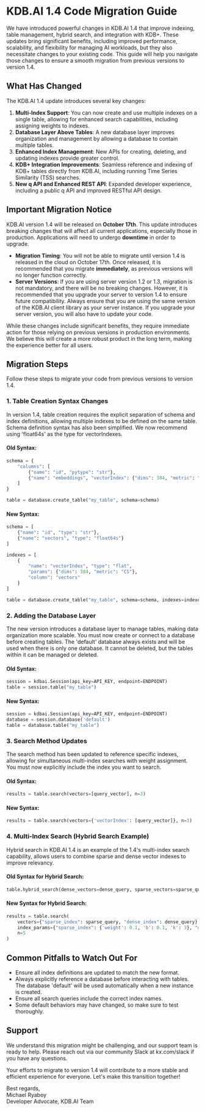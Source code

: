 # KDB.AI 1.4 Code Migration Guide

We have introduced powerful changes in KDB.AI 1.4 that improve indexing, table management, hybrid search, and integration with KDB+. These updates bring significant benefits, including improved performance, scalability, and flexibility for managing AI workloads, but they also necessitate changes to your existing code. This guide will help you navigate those changes to ensure a smooth migration from previous versions to version 1.4.

## What Has Changed

The KDB.AI 1.4 update introduces several key changes:

1. **Multi-Index Support**: You can now create and use multiple indexes on a single table, allowing for enhanced search capabilities, including assigning weights to indexes.
2. **Database Layer Above Tables**: A new database layer improves organization and management by allowing a database to contain multiple tables.
3. **Enhanced Index Management**: New APIs for creating, deleting, and updating indexes provide greater control.
4. **KDB+ Integration Improvements**: Seamless reference and indexing of KDB+ tables directly from KDB.AI, including running Time Series Similarity (TSS) searches.
5. **New q API and Enhanced REST API**: Expanded developer experience, including a public q API and improved RESTful API design.

## Important Migration Notice

KDB.AI version 1.4 will be released on **October 17th**. This update introduces breaking changes that will affect all current applications, especially those in production. Applications will need to undergo **downtime** in order to upgrade.

- **Migration Timing**: You will not be able to migrate until version 1.4 is released in the cloud on October 17th. Once released, it is recommended that you migrate **immediately**, as previous versions will no longer function correctly.
- **Server Versions**: If you are using server version 1.2 or 1.3, migration is not mandatory, and there will be no breaking changes. However, it is recommended that you upgrade your server to version 1.4 to ensure future compatibility. Always ensure that you are using the same version of the KDB.AI client library as your server instance. If you upgrade your server version, you will also have to update your code.

While these changes include significant benefits, they require immediate action for those relying on previous versions in production environments. We believe this will create a more robust product in the long term, making the experience better for all users.

## Migration Steps

Follow these steps to migrate your code from previous versions to version 1.4.

### 1. Table Creation Syntax Changes

In version 1.4, table creation requires the explicit separation of schema and index definitions, allowing multiple indexes to be defined on the same table. Schema definition syntax has also been simplified. We now recommend using 'float64s' as the type for vectorIndexes. 

#### Old Syntax:

```python
schema = {
    "columns": [
        {"name": "id", "pytype": "str"},
        {"name": "embeddings", "vectorIndex": {"dims": 384, "metric": "CS", "type": "flat"}},
    ]
}

table = database.create_table("my_table", schema=schema)
```

#### New Syntax:

```python
schema = [
    {"name": "id", "type": "str"},
    {"name": "vectors", "type": "float64s"}
]

indexes = [
    {
        "name": "vectorIndex", "type": "flat",
        "params": {"dims": 384, "metric": "CS"},
        "column": "vectors"
    }
]

table = database.create_table("my_table", schema=schema, indexes=indexes)
```

### 2. Adding the Database Layer

The new version introduces a database layer to manage tables, making data organization more scalable. You must now create or connect to a database before creating tables. The 'default' database always exists and will be used when there is only one database. It cannot be deleted, but the tables within it can be managed or deleted.

#### Old Syntax:

```python
session = kdbai.Session(api_key=API_KEY, endpoint=ENDPOINT)
table = session.table("my_table")
```

#### New Syntax:

```python
session = kdbai.Session(api_key=API_KEY, endpoint=ENDPOINT)
database = session.database('default')
table = database.table("my_table")
```

### 3. Search Method Updates

The search method has been updated to reference specific indexes, allowing for simultaneous multi-index searches with weight assignment. You must now explicitly include the index you want to search.

#### Old Syntax:

```python
results = table.search(vectors=[query_vector], n=3)
```

#### New Syntax:

```python
results = table.search(vectors={'vectorIndex': [query_vector]}, n=3)
```

### 4. Multi-Index Search (Hybrid Search Example)

Hybrid search in KDB.AI 1.4 is an example of the 1.4's multi-index search capability, allows users to combine sparse and dense vector indexes to improve relevancy.

#### Old Syntax for Hybrid Search:

```python
table.hybrid_search(dense_vectors=dense_query, sparse_vectors=sparse_query, n=5, sparse_index_options={'b': 0.1, 'k': 3})
```

#### New Syntax for Hybrid Search:

```python
results = table.search(
    vectors={"sparse_index": sparse_query, "dense_index": dense_query},
    index_params={"sparse_index": {'weight': 0.1, 'b': 0.1, 'k': 3}, "dense_index": {'weight': 0.9}},
    n=5
)
```

## Common Pitfalls to Watch Out For

- Ensure all index definitions are updated to match the new format.
- Always explicitly reference a database before interacting with tables. The database 'default' will be used automatically when a new instance is created.
- Ensure all search queries include the correct index names.
- Some default behaviors may have changed, so make sure to test thoroughly.

## Support

We understand this migration might be challenging, and our support team is ready to help. Please reach out via our community Slack at kx.com/slack if you have any questions.

Your efforts to migrate to version 1.4 will contribute to a more stable and efficient experience for everyone. Let's make this transition together!

Best regards,\
Michael Ryaboy\
Developer Advocate, KDB.AI Team
